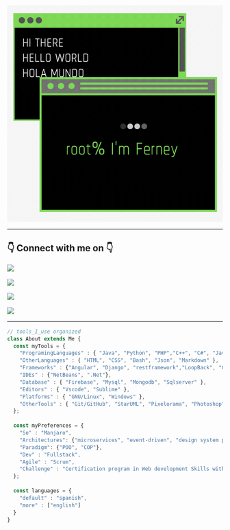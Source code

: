 ![Hi There](images/hi.gif "Hi There")

<hr/>

<h2> 👇 Connect with me on 👇</h2>

[<img src="https://img.shields.io/badge/Email-fvanegash%40libertadores.edu.co-yellow">](mailto:fvanegash@libertadores.edu.co)

[<img src="https://img.shields.io/badge/Email-ferneyvanegas@gmail.com-yellow">](mailto:ferneyvanegas@gmail.com)

[<img src="https://img.shields.io/badge/LinkedIn-ferney--vanegas--hernandez-green">](https://linkedin.com/in/ferney-vanegas-hernandez) 

[<img src="https://img.shields.io/badge/Twitter-ferney__vanegas-blue">](https://twitter.com/ferney_vanegas) 

<hr/>


```javascript
// tools_I_use organized
class About extends Me { 
  const myTools = {  
    "ProgramingLanguages" : { "Java", "Python", "PHP","C++", "C#", "Javascript", "Typescript", "Visual Basic" },
    "OtherLanguages" : { "HTML", "CSS", "Bash", "Json", "Markdown" },
    "Frameworks" : {"Angular", "Django", "restframework","LoopBack", "CodeIgniter", "Ionic"},
    "IDEs" : {"NetBeans", ".Net"},
    "Database" : { "Firebase", "Mysql", "Mongodb", "Sqlserver" },
    "Editors" : { "Vscode", "Sublime" },
    "Platforms" : { "GNU/Linux", "Windows" },
    "OtherTools" : { "Git/GitHub", "StarUML", "Pixelorama", "Photoshop", "Heroku", "FileZilla", "Nodejs", "Bootstrap", "Phaser", "Postman" }
  };

  const myPreferences = {
    "So" : "Manjaro", 
    "Architectures": {"microservices", "event-driven", "design system pattern", "spa", "pwa"},
    "Paradigm": {"POO", "COP"},
    "Dev" : "Fullstack",
    "Agile" : "Scrum", 
    "Challenge" : "Certification program in Web development Skills with MinTic-Colombia & Universidad de Caldas"
  };

  const languages = {
    "default" : "spanish",
    "more" : ["english"]
  }
}
```


